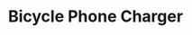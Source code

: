 ---
layout: post
title: Bicycle Phone Charger 

importance: 0

external: [[compass, 'http://pyrois.weebly.com']]
short: poe-pyrois

banner-position: .45
team: 4

desc: "Used a motor to harvest energy from the pedaling of a bike. Learned about DC-DC conversion and evaluated multiple energy storage methods (including supercapacitors)."

header: [
"We built a bike stand that let a user pedal to charge a bank of supercapacitors that could be discharged to charge USB devices.",
"If we had bought an inverter and used a Lead-acid battery, our project wouldn't have had an electrical component. So we decided to do the power conversion ourselves, which meant that I got my first exposure to switching regulators with no formal instruction. Such regulators switch the input power on and off at high frequencies to modulate the output voltage. In the end, most phones recognized our system, which meant we could produce the right output voltage, and our [line regulation](http://en.wikipedia.org/wiki/Line_regulation) was alright. None charged from it because the [load regulation](http://en.wikipedia.org/wiki/Load_regulation) was abysmal. But with all we learned, the project was far from a failure."
]

specs: [
[code-fork, [C]],
[laptop, [MSP430]],
[gear, [200W 24V Motor]],
[bolt, [UltraCaps, Power Electronics]],
[floppy-o, [LTSpice, DipTrace]]
]

images: [
  ['/img/poe-pyrois/banner.jpg', 'The bike with stand and charging circuit attached.'],
  ['/img/poe-pyrois/project.jpg', "The ultracapacitor-powered phone charging circuit I designed (it didn't work)."]
]
---